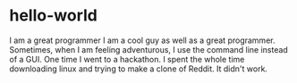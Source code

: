 # hello-world
I am a great programmer
I am a cool guy as well as a great programmer. Sometimes, when I am feeling adventurous, I use the command line instead of a GUI. One time I went to a hackathon. I spent the whole time downloading linux and trying to make a clone of Reddit. It didn't work.
